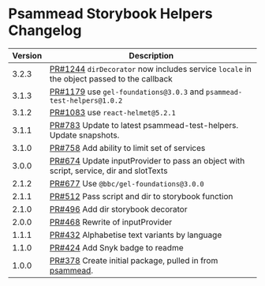 # Psammead Storybook Helpers Changelog

<!-- prettier-ignore -->
| Version | Description |
|---------|-------------|
| 3.2.3 | [PR#1244](https://github.com/bbc/psammead/pull/1244) `dirDecorator` now includes service `locale` in the object passed to the callback |
| 3.1.3 | [PR#1179](https://github.com/bbc/psammead/pull/1179) use `gel-foundations@3.0.3` and `psammead-test-helpers@1.0.2`|
| 3.1.2 | [PR#1083](https://github.com/bbc/psammead/pull/1083) use `react-helmet@5.2.1` |
| 3.1.1 | [PR#783](https://github.com/bbc/psammead/pull/783) Update to latest psammead-test-helpers. Update snapshots. |
| 3.1.0   | [PR#758](https://github.com/bbc/psammead/pull/758) Add ability to limit set of services |
| 3.0.0   | [PR#674](https://github.com/bbc/psammead/pull/674) Update inputProvider to pass an object with script, service, dir and slotTexts |
| 2.1.2   | [PR#677](https://github.com/bbc/psammead/pull/677) Use `@bbc/gel-foundations@3.0.0` |
| 2.1.1   | [PR#512](https://github.com/bbc/psammead/pull/512) Pass script and dir to storybook function |
| 2.1.0   | [PR#496](https://github.com/bbc/psammead/pull/496) Add dir storybook decorator |
| 2.0.0   | [PR#468](https://github.com/bbc/psammead/pull/468) Rewrite of inputProvider |
| 1.1.1   | [PR#432](https://github.com/bbc/psammead/pull/432) Alphabetise text variants by language |
| 1.1.0   | [PR#424](https://github.com/bbc/psammead/pull/424) Add Snyk badge to readme |
| 1.0.0   | [PR#378](https://github.com/bbc/psammead/pull/378) Create initial package, pulled in from [psammead](https://github.com/BBC-News/psammead/blob/latest/CONTRIBUTING.md). |
